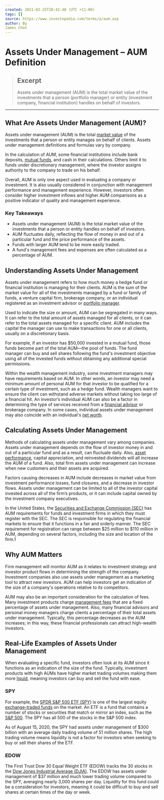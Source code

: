 ```yaml
---
created: 2021-02-25T20:42:40 (UTC +11:00)
tags: []
source: https://www.investopedia.com/terms/a/aum.asp
author: By
James Chen
---
```


# Assets Under Management – AUM Definition

> ## Excerpt
> Assets under management (AUM) is the total market value of the investments that a person (portfolio manager) or entity (investment company, financial institution) handles on behalf of investors.

---
## What Are Assets Under Management (AUM)?

Assets under management (AUM) is the total [market value](https://www.investopedia.com/terms/m/marketvalue.asp) of the investments that a person or entity manages on behalf of clients. Assets under management definitions and formulas vary by company.

In the calculation of AUM, some financial institutions include bank deposits, [mutual funds](https://www.investopedia.com/articles/investing/062113/mutual-funds-management-fees-vs-mer.asp), and cash in their calculations. Others limit it to funds under discretionary management, where the investor assigns authority to the company to trade on his behalf.

Overall, AUM is only one aspect used in evaluating a company or investment. It is also usually considered in conjunction with management performance and management experience. However, investors often consider higher investment inflows and higher AUM comparisons as a positive indicator of quality and management experience.

### Key Takeaways

-   Assets under management (AUM) is the total market value of the investments that a person or entity handles on behalf of investors.
-   AUM fluctuates daily, reflecting the flow of money in and out of a particular fund and the price performance of the assets.
-   Funds with larger AUM tend to be more easily traded.
-   A fund's management fees and expenses are often calculated as a percentage of AUM.

## Understanding Assets Under Management

Assets under management refers to how much money a hedge fund or financial institution is managing for their clients. AUM is the sum of the market value for all of the investments managed by a fund or family of funds, a venture capital firm, brokerage company, or an individual registered as an investment advisor or [portfolio manager](https://www.investopedia.com/terms/p/portfoliomanager.asp).

Used to indicate the size or amount, AUM can be segregated in many ways. It can refer to the total amount of assets managed for all clients, or it can refer to the total assets managed for a specific client. AUM includes the capital the manager can use to make transactions for one or all clients, usually on a discretionary basis.

For example, if an investor has $50,000 invested in a mutual fund, those funds become part of the total AUM—the pool of funds. The fund manager can buy and sell shares following the fund's investment objective using all of the invested funds without obtaining any additional special permissions.

Within the wealth management industry, some investment managers may have requirements based on AUM. In other words, an investor may need a minimum amount of personal AUM for that investor to be qualified for a certain type of investment, such as a hedge fund. Wealth managers want to ensure the client can withstand adverse markets without taking too large of a financial hit. An investor’s individual AUM can also be a factor in determining the type of services received from a [financial advisor](https://www.investopedia.com/terms/f/financial-advisor.asp) or brokerage company. In some cases, individual assets under management may also coincide with an individual's [net worth](https://www.investopedia.com/terms/n/networth.asp).

## Calculating Assets Under Management

Methods of calculating assets under management vary among companies. Assets under management depends on the flow of investor money in and out of a particular fund and as a result, can fluctuate daily. Also, [asset performance](https://www.investopedia.com/terms/a/assetperformance.asp), capital appreciation, and reinvested dividends will all increase the AUM of a fund. Also, total firm assets under management can increase when new customers and their assets are acquired.

Factors causing decreases in AUM include decreases in market value from investment performance losses, fund closures, and a decrease in investor flows. Assets under management can be limited to all of the investor capital invested across all of the firm’s products, or it can include capital owned by the investment company executives.

In the United States, the [Securities and Exchange Commission (SEC)](https://www.investopedia.com/terms/s/sec.asp) has AUM requirements for funds and investment firms in which they must register with the SEC. The SEC is responsible for regulating the financial markets to ensure that it functions in a fair and orderly manner. The SEC requirement for registration can range between $25 million to $110 million in AUM, depending on several factors, including the size and location of the firm.1

## Why AUM Matters

Firm management will monitor AUM as it relates to investment strategy and investor product flows in determining the strength of the company. Investment companies also use assets under management as a marketing tool to attract new investors. AUM can help investors get an indication of the size of a company's operations relative to its competitors.

AUM may also be an important consideration for the calculation of fees. Many investment products charge [management fees](https://www.investopedia.com/terms/m/managementfee.asp) that are a fixed percentage of assets under management. Also, many financial advisors and personal money managers charge clients a percentage of their total assets under management. Typically, this percentage decreases as the AUM increases; in this way, these financial professionals can attract high-wealth investors.

## Real-Life Examples of Assets Under Management

When evaluating a specific fund, investors often look at its AUM since it functions as an indication of the size of the fund. Typically, investment products with high AUMs have higher market trading volumes making them more [liquid](https://www.investopedia.com/terms/l/liquidity.asp), meaning investors can buy and sell the fund with ease.

### SPY

For example, the [SPDR S&P 500 ETF (SPY)](https://www.investopedia.com/articles/investing/122215/spy-spdr-sp-500-trust-etf.asp) is one of the largest equity [exchange-traded funds](https://www.investopedia.com/terms/e/etf.asp) on the market. An ETF is a fund that contains a number of stocks or securities that match or mirror an index, such as the [S&P 500](https://www.investopedia.com/terms/s/sp500.asp). The SPY has all 500 of the stocks in the S&P 500 index.

As of August 15, 2020, the SPY had assets under management of $300 billion with an average daily trading volume of 51 million shares. The high trading volume means liquidity is not a factor for investors when seeking to buy or sell their shares of the ETF.

### EDOW

The First Trust Dow 30 Equal Weight ETF (EDOW) tracks the 30 stocks in the [Dow Jones Industrial Average (DJIA)](https://www.investopedia.com/terms/d/djia.asp). The EDOW has assets under management of $37 million and much lower trading volume compared to the SPY, averaging nearly 3,000 shares per day. Liquidity for this fund could be a consideration for investors, meaning it could be difficult to buy and sell shares at certain times of the day or week.
